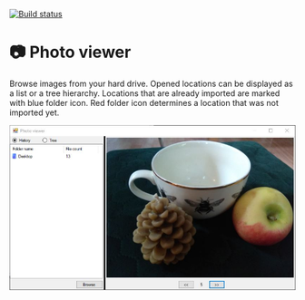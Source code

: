 [![Build status](https://ci.appveyor.com/api/projects/status/628ogougkv2qvqgv?svg=true)](https://ci.appveyor.com/project/monkog/photo-viewer)
# :camera: Photo viewer
Browse images from your hard drive. Opened locations can be displayed as a list or a tree hierarchy. Locations that are already imported are marked with blue folder icon. Red folder icon determines a location that was not imported yet.

![Application screenshot](./.Docs/Application.JPG)
